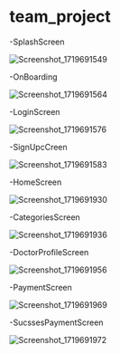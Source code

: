# team_project

-SplashScreen

![Screenshot_1719691549](https://github.com/urboiwolf/Team-4-api/assets/115151453/2c541fa4-4202-44af-9747-56888308c30d)

-OnBoarding

![Screenshot_1719691564](https://github.com/urboiwolf/Team-4-api/assets/115151453/6a1c7147-ebfb-4544-a175-fddb0b6c8c91)

-LoginScreen

![Screenshot_1719691576](https://github.com/urboiwolf/Team-4-api/assets/115151453/416df7a8-28e8-4eb8-97d3-ef9ec35b3cc5)

-SignUpcCreen

![Screenshot_1719691583](https://github.com/urboiwolf/Team-4-api/assets/115151453/42fa49cc-30be-4175-b323-5d9e7bb22cee)

-HomeScreen

![Screenshot_1719691930](https://github.com/urboiwolf/Team-4-api/assets/115151453/a70cc848-ff58-4eb5-aa06-1ade9d8efc41)

-CategoriesScreen

![Screenshot_1719691936](https://github.com/urboiwolf/Team-4-api/assets/115151453/7a090a4c-cca9-4ce1-881c-cf412379228e)

-DoctorProfileScreen

![Screenshot_1719691956](https://github.com/urboiwolf/Team-4-api/assets/115151453/f7de1093-ec6e-448f-b3e4-d7916a984651)

-PaymentScreen

![Screenshot_1719691969](https://github.com/urboiwolf/Team-4-api/assets/115151453/81685501-9f63-442c-aa8e-d637793eb24b)

-SucssesPaymentScreen

![Screenshot_1719691972](https://github.com/urboiwolf/Team-4-api/assets/115151453/8a961d7e-9970-4edf-81c2-5f3899c528ea)


